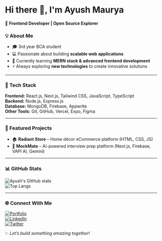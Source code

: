 # Hi there 👋, I'm Ayush Maurya

🚀 **Frontend Developer | Open Source Explorer**

### 💡 About Me
- 🎓 3rd year BCA student  
- 💻 Passionate about building **scalable web applications**  
- 🌱 Currently learning **MERN stack & advanced frontend development**  
- ⚡ Always exploring **new technologies** to create innovative solutions  

---

### 🔧 Tech Stack
**Frontend:** React.js, Next.js, Tailwind CSS, JavaScript, TypeScript  
**Backend:** Node.js, Express.js  
**Database:** MongoDB, Firebase, Appwrite  
**Other Tools:** Git, GitHub, Vercel, Expo, Figma  

---

### 📌 Featured Projects
- 🏠 **Radiant Store** – Home décor eCommerce platform (HTML, CSS, JS)  
- 🤖 **MockMate** – AI-powered interview prep platform (Next.js, Firebase, VAPI AI, Gemini)  

---

### 📊 GitHub Stats
![Ayush's GitHub stats](https://github-readme-stats.vercel.app/api?username=ayushmaurya&show_icons=true&theme=tokyonight)  
![Top Langs](https://github-readme-stats.vercel.app/api/top-langs/?username=ayushmaurya&layout=compact&theme=tokyonight)

---

### 🌐 Connect With Me
[![Portfolio](https://portfolio-orpin-eta-27.vercel.app/)](your-portfolio-link)  
[![LinkedIn](https://img.shields.io/badge/LinkedIn-0077B5?style=for-the-badge&logo=linkedin&logoColor=white)](your-linkedin-link)  
[![Twitter](https://img.shields.io/badge/Twitter-1DA1F2?style=for-the-badge&logo=twitter&logoColor=white)](your-twitter-link)  

✨ _Let’s build something amazing together!_  
